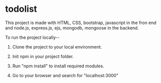# todolist

This project is made with HTML, CSS, bootstrap, javascript in the fron end and node.js, express.js, ejs, mongodb, mongoose in the backend. 


To run the project locally--
1. Clone the project to your local environment.

2. Init npm in your project folder.

3. Run "npm install" to install required modules.

4. Go to your browser and search for "localhost:3000"



